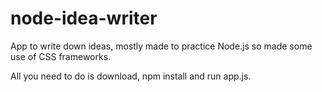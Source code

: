 # node-idea-writer
App to write down ideas, mostly made to practice Node.js so made some use of CSS frameworks. 

All you need to do is download, npm install and run app.js.

